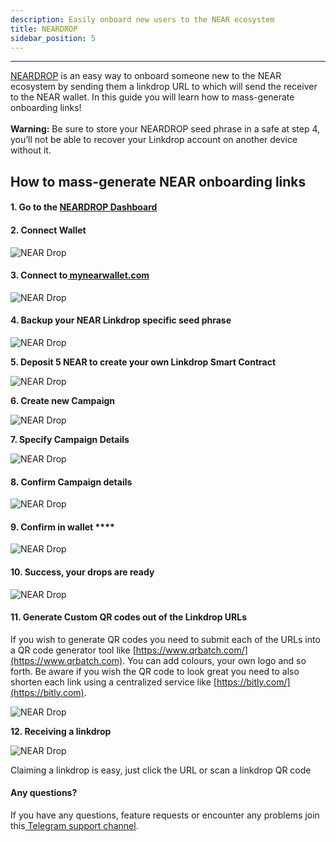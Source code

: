 ```yaml
---
description: Easily onboard new users to the NEAR ecosystem
title: NEARDROP
sidebar_position: 5
---
```


---

[NEARDROP](https://app.neardrop.io) is an easy way to onboard someone new to the NEAR ecosystem by sending them a linkdrop URL to which will send the receiver to the NEAR wallet. In this guide you will learn how to mass-generate onboarding links!\
\
**Warning:** Be sure to store your NEARDROP seed phrase in a safe at step 4, you’ll not be able to recover your Linkdrop account on another device without it.

## **How to mass-generate NEAR onboarding links**

#### **1. Go to the** [**NEARDROP Dashboard**](http://app.neardrop.io)

#### **2. Connect Wallet**

![NEAR Drop](@site/static/img/neardrop1.png)

#### **3. Connect to**[ **mynearwallet.com**](https://app.mynearwallet.com/)

![NEAR Drop](@site/static/img/neardrop2.png)

#### **4. Backup your NEAR Linkdrop specific seed phrase**

![NEAR Drop](@site/static/img/neardrop3.png)

**5. Deposit 5 NEAR to create your own Linkdrop Smart Contract**

![NEAR Drop](@site/static/img/neardrop4.png)

**6. Create new Campaign**

![NEAR Drop](@site/static/img/neardrop5.png)

**7. Specify Campaign Details**

![NEAR Drop](@site/static/img/neardrop6.png)

#### **8. Confirm Campaign details**

![NEAR Drop](@site/static/img/neardrop7.png)

#### **9. Confirm in wallet** ****

![NEAR Drop](@site/static/img/neardrop8.png)

#### **10. Success, your drops are ready**

![NEAR Drop](@site/static/img/neardrop9.png)

#### **11. Generate Custom QR codes out of the Linkdrop URLs**

If you wish to generate QR codes you need to submit each of the URLs into a QR code generator tool like [https://www.qrbatch.com/](https://www.qrbatch.com). You can add colours, your own logo and so forth. Be aware if you wish the QR code to look great you need to also shorten each link using a centralized service like [https://bitly.com/](https://bitly.com).

![NEAR Drop](@site/static/img/neardrop10.png)

**12. Receiving a linkdrop**

![NEAR Drop](@site/static/img/neardrop11.png)

Claiming a linkdrop is easy, just click the URL or scan a linkdrop QR code

#### **Any questions?**

If you have any questions, feature requests or encounter any problems join this[ Telegram support channel](https://t.me/joinchat/sPqlT3Zt-mAyNmI0).
